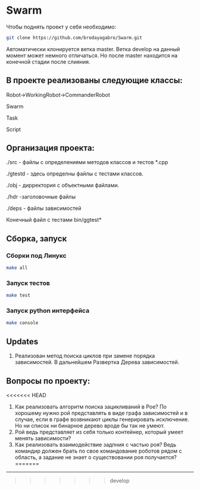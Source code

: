 # Swarm

Чтобы поднять проект у себя необходимо:

```bash
git clone https://github.com/brodayagabro/Swarm.git
```

Автоматически клонируется ветка master. Ветка develop на данный момент может немного отличаться. Но после master находится на конечной стадии после слияния.

## В проекте реализованы следующие классы:

Robot->WorkingRobot->CommanderRobot

Swarm

Task

Script


## Организация проекта:

./src -  файлы с определениями методов классов и тестов *.cpp

./gtestd - здесь определны файлы с тестами классов.

./obj - дирректория с объектными файлами.

./hdr -заголовочные файлы

./deps - файлы зависимостей

Конечный файл с тестами bin/ggtest*
## Сборка, запуск

### Сборки под Линукс

```bash
make all
```

### Запуск тестов

```bash
make test
```

### Запуск python интерфейса

```bash
make console
```
## Updates
1) Реализован метод поиска циклов при замене порядка зависимостей.
В дальнейшем Развертка Дерева зависимостей. 
## Вопросы по проекту:
<<<<<<< HEAD
1) Как реализовать алгоритм поиска зацикливаний в Рое? По хорошему нужно рой представлять в виде графа зависимостей и в случае, если в графе возвникают циклы генерировать исключение. Но ни список ни бинарное дерево вроде бы так не умеют.
2) Рой ведь представляет из себя только контейнер, который умеет менять зависимости?
3) Как реализовать взаимодействие задпния с частью роя? Ведь командир должен брать по свое командование роботов рядом с область, а задание не знает о существовании роя получается?
=======
-----
>>>>>>> develop

